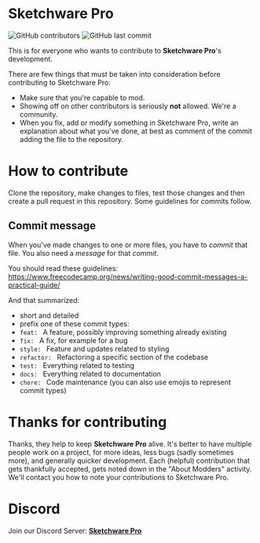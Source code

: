 # Sketchware Pro
![GitHub contributors](https://img.shields.io/github/contributors/JavkhlanK/Sketchware-Pro) ![GitHub last commit](https://img.shields.io/github/last-commit/JavkhlanK/Sketchware-Pro)

This is for everyone who wants to contribute to **Sketchware Pro**'s development.

There are few things that must be taken into consideration before contributing to Sketchware Pro:

 - Make sure that you're capable to mod.
 - Showing off on other contributors is seriously **not** allowed. We're a community.
 - When you fix, add or modify something in Sketchware Pro, write an explanation about what you've done, at best as comment of the commit adding the file to the repository.

# How to contribute
Clone the repository, make changes to files, test those changes and then create a pull request in this repository. Some guidelines for commits follow.

## Commit message
When you've made changes to one or more files, you have to *commit* that file. You also need a *message* for that *commit*.

You should read these guidelines: https://www.freecodecamp.org/news/writing-good-commit-messages-a-practical-guide/

And that summarized:
 - short and detailed
 - prefix one of these commit types:
  - `feat: ` A feature, possibly improving something already existing
  - `fix: ` A fix, for example for a bug
  - `style: ` Feature and updates related to styling
  - `refactor: ` Refactoring a specific section of the codebase
  - `test: ` Everything related to testing
  - `docs: ` Everything related to documentation
  - `chore: ` Code maintenance (you can also use emojis to represent commit types)

# Thanks for contributing
Thanks, they help to keep **Sketchware Pro** alive. It's better to have multiple people work on a project, for more ideas, less bugs
(sadly sometimes more), and generally quicker development. Each (helpful) contribution that gets thankfully accepted,
gets noted down in the "About Modders" activity. We'll contact you how to note your contributions to Sketchware Pro.

# Discord
Join our Discord Server: [**Sketchware Pro**](https://discord.com/invite/p7D5Nt687K)

